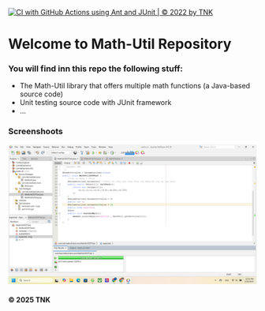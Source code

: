 [![CI with GitHub Actions using Ant and JUnit | © 2022 by TNK](https://github.com/git-TNK/math-util/actions/workflows/ci-junit.yml/badge.svg)](https://github.com/git-TNK/math-util/actions/workflows/ci-junit.yml)

# Welcome to Math-Util Repository
### You will find inn this repo the following stuff:
* The Math-Util library that offers multiple math functions (a Java-based source code)
* Unit testing source code with JUnit framework
* ...
### Screenshoots
![DDT & TDD with JUnit](https://github.com/git-TNK/math-util/blob/main/images/ddtWithJunit.png)

#### © 2025 TNK